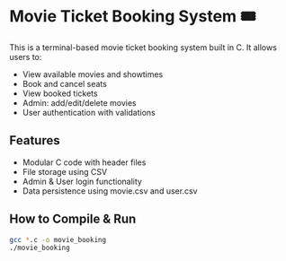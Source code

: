 # Movie Ticket Booking System 🎟️

This is a terminal-based movie ticket booking system built in C. It allows users to:
- View available movies and showtimes
- Book and cancel seats
- View booked tickets
- Admin: add/edit/delete movies
- User authentication with validations

## Features
- Modular C code with header files
- File storage using CSV
- Admin & User login functionality
- Data persistence using movie.csv and user.csv

## How to Compile & Run
```bash
gcc *.c -o movie_booking
./movie_booking

